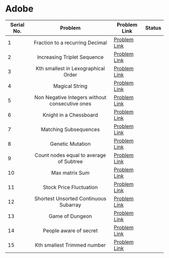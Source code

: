 # Adobe

| Serial No. | Problem | Problem Link | Status |
| ---------- |:-------:| ------------ | ------ |
| 1 | Fraction to a recurring Decimal | [Problem Link](https://leetcode.com/problems/fraction-to-recurring-decimal/) |  |
| 2 | Increasing Triplet Sequence | [Problem Link](https://leetcode.com/problems/increasing-triplet-subsequence/) |  |
| 3 | Kth smallest in Lexographical Order | [Problem Link](https://leetcode.com/problems/k-th-smallest-in-lexicographical-order/) |  |
| 4 | Magical String | [Problem Link](https://leetcode.com/problems/magical-string/) |  |
| 5 | Non Negative Integers without consecutive ones | [Problem Link](https://leetcode.com/problems/non-negative-integers-without-consecutive-ones/) |  |
| 6 | Knight in a Chessboard | [Problem Link](https://leetcode.com/problems/knight-probability-in-chessboard/) |  |
| 7 | Matching Subsequences | [Problem Link](https://leetcode.com/problems/number-of-matching-subsequences/) |  |
| 8 | Genetic Mutation | [Problem Link](https://leetcode.com/problems/minimum-genetic-mutation/) |  |
| 9 | Count  nodes equal to average of Subtree | [Problem Link](https://leetcode.com/problems/count-nodes-equal-to-average-of-subtree/) |  |
| 10 | Max matrix Sum | [Problem Link](https://leetcode.com/problems/maximum-matrix-sum/) |  |
| 11 | Stock Price Fluctuation | [Problem Link](https://leetcode.com/problems/stock-price-fluctuation/) |  |
| 12 | Shortest Unsorted Continuous Subarray | [Problem Link](https://leetcode.com/problems/shortest-unsorted-continuous-subarray/) |  |
| 13 | Game of Dungeon | [Problem Link](https://leetcode.com/problems/dungeon-game/) |  |
| 14 | People aware of secret | [Problem Link](https://leetcode.com/problems/number-of-people-aware-of-a-secret/) |  |
| 15 | Kth smallest Trimmed number | [Problem Link](https://leetcode.com/problems/query-kth-smallest-trimmed-number/) |  |



